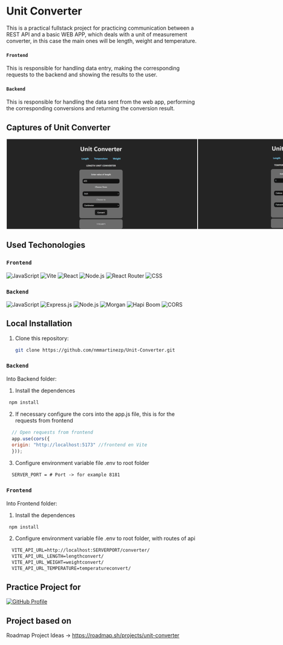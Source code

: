 
# Unit Converter

This is a practical fullstack project for practicing communication between a REST API and a basic WEB APP, which deals with a unit of measurement converter, in this case the main ones will be length, weight and temperature.

#### `Frontend`

This is responsible for handling data entry, making the corresponding requests to the backend and showing the results to the user.

#### `Backend`

This is responsible for handling the data sent from the web app, performing the corresponding conversions and returning the conversion result.

## Captures of Unit Converter

<div style="display: flex; justify-content: space-between;">
  <img style="border: 1px solid white" src="images/1.png" width="600" alt="Imagen 1">
  <img style="border: 1px solid white" src="images/2.png" width="600" alt="Imagen 2">
</div>

## Used Techonologies

### `Frontend`

<p align="left">
  <img src="https://img.shields.io/badge/JavaScript-323330?style=for-the-badge&logo=javascript&logoColor=F7DF1E" alt="JavaScript" />
  <img src="https://img.shields.io/badge/Vite-646CFF?style=for-the-badge&logo=vite&logoColor=FFD62E" alt="Vite" />
  <img src="https://img.shields.io/badge/React-20232A?style=for-the-badge&logo=react&logoColor=61DAFB" alt="React" />
  <img src="https://img.shields.io/badge/Node.js-339933?style=for-the-badge&logo=node.js&logoColor=white" alt="Node.js" />
  <img src="https://img.shields.io/badge/React_Router-CA4245?style=for-the-badge&logo=react-router&logoColor=white" alt="React Router" />
  <img src="https://img.shields.io/badge/CSS-1572B6?style=for-the-badge&logo=css3&logoColor=white" alt="CSS" />
</p>

### `Backend`

<p align="left">
  <img src="https://img.shields.io/badge/JavaScript-323330?style=for-the-badge&logo=javascript&logoColor=F7DF1E" alt="JavaScript" />
  <img src="https://img.shields.io/badge/Express.js-404D59?style=for-the-badge" alt="Express.js" />
  <img src="https://img.shields.io/badge/Node.js-339933?style=for-the-badge&logo=node.js&logoColor=white" alt="Node.js" />
  <img src="https://img.shields.io/badge/Morgan-888888?style=for-the-badge" alt="Morgan" />
  <img src="https://img.shields.io/badge/Hapi_Boom-FF7F50?style=for-the-badge" alt="Hapi Boom" />
  <img src="https://img.shields.io/badge/CORS-000000?style=for-the-badge&logo=cors&logoColor=white" alt="CORS" />
</p>

## Local Installation

1. Clone this repository:
   ```bash
   git clone https://github.com/nmmartinezp/Unit-Converter.git
   ```
### `Backend`

Into Backend folder:

1. Install the dependences
  ```bash
   npm install
  ```
2. If necessary configure the cors into the app.js file, this is for the requests from frontend
  ```javascript
    // Open requests from frontend
    app.use(cors({
    origin: "http://localhost:5173" //frontend en Vite
    }));
  ```
3. Configure environment variable file .env to root folder
  ```.env
    SERVER_PORT = # Port -> for example 8181
  ```

### `Frontend`

Into Frontend folder:

1. Install the dependences
  ```bash
   npm install
  ```
2. Configure environment variable file .env to root folder, with routes of api
  ```.env
    VITE_API_URL=http://localhost:SERVERPORT/converter/
    VITE_API_URL_LENGTH=lengthconvert/
    VITE_API_URL_WEIGHT=weightconvert/
    VITE_API_URL_TEMPERATURE=temperatureconvert/
  ```

## Practice Project for

[![GitHub Profile](https://img.shields.io/badge/GitHub_Profile-000?style=for-the-badge&logo=github&logoColor=white)](https://github.com/nmmartinezp)

## Project based on

Roadmap Project Ideas -> https://roadmap.sh/projects/unit-converter